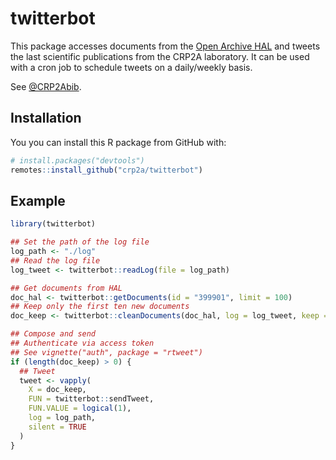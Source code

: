 
<!-- README.md is generated from README.Rmd. Please edit that file -->

# twitterbot

This package accesses documents from the [Open Archive
HAL](https://hal.archives-ouvertes.fr/) and tweets the last scientific
publications from the CRP2A laboratory. It can be used with a cron job
to schedule tweets on a daily/weekly basis.

See [@CRP2Abib](https://twitter.com/crp2abib).

## Installation

You you can install this R package from GitHub with:

``` r
# install.packages("devtools")
remotes::install_github("crp2a/twitterbot")
```

## Example

``` r
library(twitterbot)

## Set the path of the log file
log_path <- "./log"
## Read the log file
log_tweet <- twitterbot::readLog(file = log_path)

## Get documents from HAL
doc_hal <- twitterbot::getDocuments(id = "399901", limit = 100)
## Keep only the first ten new documents
doc_keep <- twitterbot::cleanDocuments(doc_hal, log = log_tweet, keep = 1:10)

## Compose and send
## Authenticate via access token
## See vignette("auth", package = "rtweet")
if (length(doc_keep) > 0) {
  ## Tweet 
  tweet <- vapply(
    X = doc_keep, 
    FUN = twitterbot::sendTweet,
    FUN.VALUE = logical(1),
    log = log_path,
    silent = TRUE
  )
}
```
